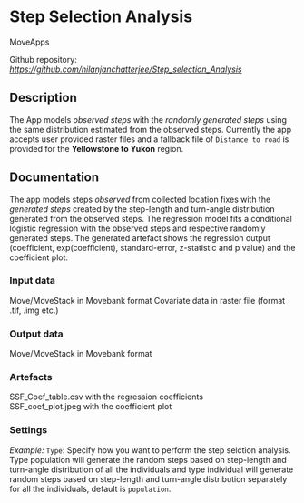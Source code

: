 # Step Selection Analysis

MoveApps

Github repository: *https://github.com/nilanjanchatterjee/Step_selection_Analysis* 

## Description
The App models *observed steps* with the *randomly generated steps* using the same distribution estimated from the observed steps. Currently the app accepts user provided raster files and a fallback file of `Distance to road` is provided for the **Yellowstone to Yukon** region.

## Documentation
The app models steps *observed* from collected location fixes with the *generated steps* created by the step-length and turn-angle distribution generated from the observed steps. The regression model fits a conditional logistic regression with the observed steps and respective randomly generated steps. The generated artefact shows the regression output (coefficient, exp(coefficient), standard-error, z-statistic and p value) and the coefficient plot.

### Input data

 Move/MoveStack in Movebank format
 Covariate data in raster file (format .tif, .img etc.)

### Output data

 Move/MoveStack in Movebank format

### Artefacts

SSF_Coef_table.csv with the regression coefficients   
SSF_coef_plot.jpeg with the coefficient plot

### Settings 

*Example:* `Type`: Specify how you want to perform the step selction analysis. Type population will generate the random steps based on step-length and turn-angle distribution of all the individuals and type individual will generate random steps based on step-length and turn-angle distribution separately for all the individuals, default is `population`.

